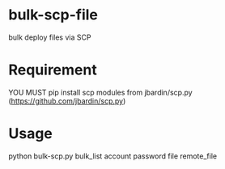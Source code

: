 bulk-scp-file
=============
bulk deploy files via SCP


# Requirement
YOU MUST pip install scp modules from jbardin/scp.py (https://github.com/jbardin/scp.py)

# Usage
python bulk-scp.py bulk_list account password file remote_file
